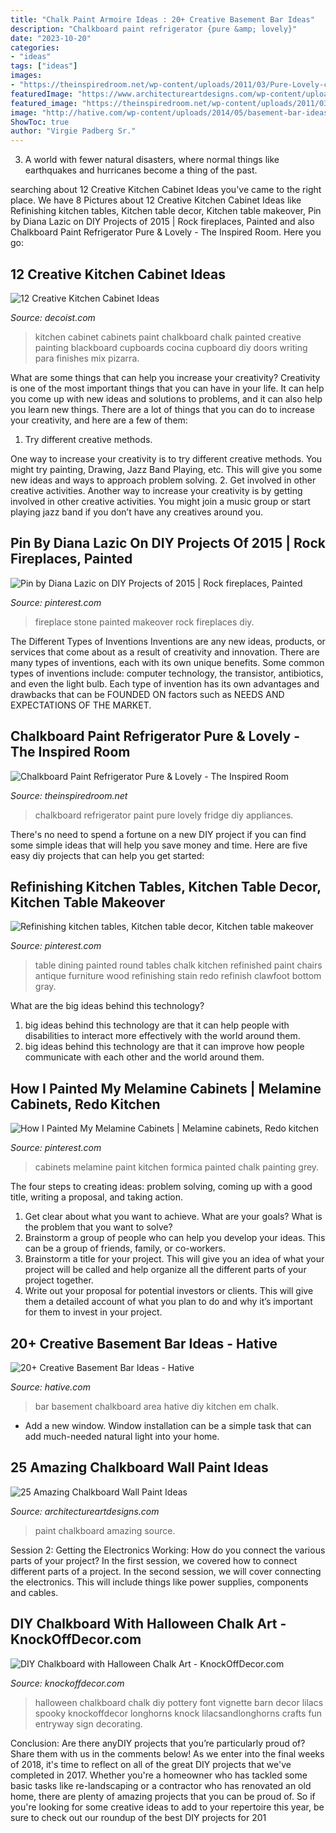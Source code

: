 ```yaml
---
title: "Chalk Paint Armoire Ideas : 20+ Creative Basement Bar Ideas"
description: "Chalkboard paint refrigerator {pure &amp; lovely}"
date: "2023-10-20"
categories:
- "ideas"
tags: ["ideas"]
images:
- "https://theinspiredroom.net/wp-content/uploads/2011/03/Pure-Lovely-chalkboard_fridge_redo_11.14.jpg"
featuredImage: "https://www.architectureartdesigns.com/wp-content/uploads/2013/06/137-630x982.jpg"
featured_image: "https://theinspiredroom.net/wp-content/uploads/2011/03/Pure-Lovely-chalkboard_fridge_redo_11.14.jpg"
image: "http://hative.com/wp-content/uploads/2014/05/basement-bar-ideas/5-diy-chalkboard-wal.jpg"
ShowToc: true
author: "Virgie Padberg Sr."
---
```



3. A world with fewer natural disasters, where normal things like earthquakes and hurricanes become a thing of the past. 

	

		
searching about 12 Creative Kitchen Cabinet Ideas you've came to the right place. We have 8 Pictures about 12 Creative Kitchen Cabinet Ideas like Refinishing kitchen tables, Kitchen table decor, Kitchen table makeover, Pin by Diana Lazic on DIY Projects of 2015 | Rock fireplaces, Painted and also Chalkboard Paint Refrigerator Pure &amp; Lovely - The Inspired Room. Here you go:
		
    
## 12 Creative Kitchen Cabinet Ideas

<img loading=lazy src="http://cdn.decoist.com/wp-content/uploads/2012/09/Kitchen-cabinets-with-chalkboard-paint.jpg" onerror="this.onerror=null;this.src='https://tse1.mm.bing.net/th?id=OIP.zjPH37CR-phoD2BjKzUvkwHaLH&amp;pid=15.1';" alt="12 Creative Kitchen Cabinet Ideas">

_Source: decoist.com_

>kitchen cabinet cabinets paint chalkboard chalk painted creative painting blackboard cupboards cocina cupboard diy doors writing para finishes mix pizarra. 

	

What are some things that can help you increase your creativity?
Creativity is one of the most important things that you can have in your life. It can help you come up with new ideas and solutions to problems, and it can also help you learn new things. There are a lot of things that you can do to increase your creativity, and here are a few of them: 
1. Try different creative methods.

One way to increase your creativity is to try different creative methods. You might try painting, Drawing, Jazz Band Playing, etc. This will give you some new ideas and ways to approach problem solving. 
2. Get involved in other creative activities.
Another way to increase your creativity is by getting involved in other creative activities. You might join a music group or start playing jazz band if you don’t have any creatives around you.

    
## Pin By Diana Lazic On DIY Projects Of 2015 | Rock Fireplaces, Painted

<img loading=lazy src="https://i.pinimg.com/736x/d6/06/16/d6061682bc48cd49780f783fef8c0dfe--stone-fireplace-makeover-painted-stone-fireplace.jpg?b=t" onerror="this.onerror=null;this.src='https://tse3.mm.bing.net/th?id=OIP.x8WFbs-NtVkl1XUIvEGfmgHaLH&amp;pid=15.1';" alt="Pin by Diana Lazic on DIY Projects of 2015 | Rock fireplaces, Painted">

_Source: pinterest.com_

>fireplace stone painted makeover rock fireplaces diy. 

	

The Different Types of Inventions
Inventions are any new ideas, products, or services that come about as a result of creativity and innovation. There are many types of inventions, each with its own unique benefits. Some common types of inventions include: computer technology, the transistor, antibiotics, and even the light bulb. Each type of invention has its own advantages and drawbacks that can be FOUNDED ON factors such as NEEDS AND EXPECTATIONS OF THE MARKET.

    
## Chalkboard Paint Refrigerator Pure &amp; Lovely - The Inspired Room

<img loading=lazy src="https://theinspiredroom.net/wp-content/uploads/2011/03/Pure-Lovely-chalkboard_fridge_redo_11.14.jpg" onerror="this.onerror=null;this.src='https://tse2.mm.bing.net/th?id=OIP.r0YmebWRHeLF0FeUyP9I7wHaLH&amp;pid=15.1';" alt="Chalkboard Paint Refrigerator Pure &amp; Lovely - The Inspired Room">

_Source: theinspiredroom.net_

>chalkboard refrigerator paint pure lovely fridge diy appliances. 

	

There's no need to spend a fortune on a new DIY project if you can find some simple ideas that will help you save money and time. Here are five easy diy projects that can help you get started: 

    
## Refinishing Kitchen Tables, Kitchen Table Decor, Kitchen Table Makeover

<img loading=lazy src="https://i.pinimg.com/736x/87/d5/09/87d5097e26635f1d982a2c4650b577d8--refinished-table-refinish-round-table.jpg" onerror="this.onerror=null;this.src='https://tse2.mm.bing.net/th?id=OIP.1O86utBnzDRLrCiRX54fdwHaJ3&amp;pid=15.1';" alt="Refinishing kitchen tables, Kitchen table decor, Kitchen table makeover">

_Source: pinterest.com_

>table dining painted round tables chalk kitchen refinished paint chairs antique furniture wood refinishing stain redo refinish clawfoot bottom gray. 

	

What are the big ideas behind this technology?
1. big ideas behind this technology are that it can help people with disabilities to interact more effectively with the world around them.
2. big ideas behind this technology are that it can improve how people communicate with each other and the world around them.

    
## How I Painted My Melamine Cabinets | Melamine Cabinets, Redo Kitchen

<img loading=lazy src="https://i.pinimg.com/736x/e1/22/51/e12251cf1a293536d0be567031f7dde6.jpg" onerror="this.onerror=null;this.src='https://tse4.mm.bing.net/th?id=OIP.SJHv-R5lMs5BDkuF2RRnlgHaNL&amp;pid=15.1';" alt="How I Painted My Melamine Cabinets | Melamine cabinets, Redo kitchen">

_Source: pinterest.com_

>cabinets melamine paint kitchen formica painted chalk painting grey. 

	

The four steps to creating ideas: problem solving, coming up with a good title, writing a proposal, and taking action.
1. Get clear about what you want to achieve. What are your goals? What is the problem that you want to solve? 
2. Brainstorm a group of people who can help you develop your ideas. This can be a group of friends, family, or co-workers. 
3. Brainstorm a title for your project. This will give you an idea of what your project will be called and help organize all the different parts of your project together. 
4. Write out your proposal for potential investors or clients. This will give them a detailed account of what you plan to do and why it’s important for them to invest in your project.

    
## 20+ Creative Basement Bar Ideas - Hative

<img loading=lazy src="http://hative.com/wp-content/uploads/2014/05/basement-bar-ideas/5-diy-chalkboard-wal.jpg" onerror="this.onerror=null;this.src='https://tse1.mm.bing.net/th?id=OIP.8kLX5nqRVEjPn8PVthRJZQHaLL&amp;pid=15.1';" alt="20+ Creative Basement Bar Ideas - Hative">

_Source: hative.com_

>bar basement chalkboard area hative diy kitchen em chalk. 

	

- Add a new window. Window installation can be a simple task that can add much-needed natural light into your home.

    
## 25 Amazing Chalkboard Wall Paint Ideas

<img loading=lazy src="https://www.architectureartdesigns.com/wp-content/uploads/2013/06/137-630x982.jpg" onerror="this.onerror=null;this.src='https://tse4.mm.bing.net/th?id=OIP.onuR558ZkQ2wfOYs-5txLQHaLi&amp;pid=15.1';" alt="25 Amazing Chalkboard Wall Paint Ideas">

_Source: architectureartdesigns.com_

>paint chalkboard amazing source. 

	

Session 2: Getting the Electronics Working: How do you connect the various parts of your project?
In the first session, we covered how to connect different parts of a project. In the second session, we will cover connecting the electronics. This will include things like power supplies, components and cables.

    
## DIY Chalkboard With Halloween Chalk Art - KnockOffDecor.com

<img loading=lazy src="https://knockoffdecor.com/wp-content/uploads/2013/09/halloween-chalkboard1.jpg" onerror="this.onerror=null;this.src='https://tse1.mm.bing.net/th?id=OIP.Kdi6BikwDTq7deKn2JHaKAHaKd&amp;pid=15.1';" alt="DIY Chalkboard with Halloween Chalk Art - KnockOffDecor.com">

_Source: knockoffdecor.com_

>halloween chalkboard chalk diy pottery font vignette barn decor lilacs spooky knockoffdecor longhorns knock lilacsandlonghorns crafts fun entryway sign decorating. 

	

Conclusion: Are there anyDIY projects that you’re particularly proud of? Share them with us in the comments below!
As we enter into the final weeks of 2018, it's time to reflect on all of the great DIY projects that we've completed in 2017. Whether you're a homeowner who has tackled some basic tasks like re-landscaping or a contractor who has renovated an old home, there are plenty of amazing projects that you can be proud of. So if you're looking for some creative ideas to add to your repertoire this year, be sure to check out our roundup of the best DIY projects for 201
